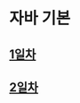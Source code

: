 # 자바 기본

## [1일차](https://github.com/ch9729/java-basic/blob/main/src/md/Day01.md)

## [2일차](https://github.com/ch9729/java-basic/blob/main/src/md/Day02.md)

